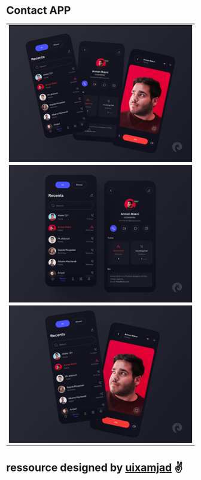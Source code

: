 # Contact APP

<table>
<tr>
<td>
<img src="UI/i1.png">
</td>
</tr>
<tr>
<td>
<img src="UI/i2.png">
</td>
</tr>
<tr>
<td>
<img src="UI/i3.png">
</td>
</tr>
</table>

# ressource designed by <a href="https://dribbble.com/shots/16065056-Contact-App">uixamjad</a> ✌️

    